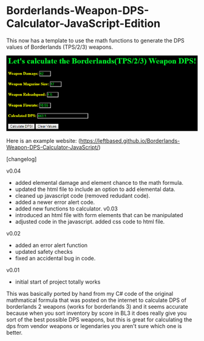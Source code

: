 # Borderlands-Weapon-DPS-Calculator-JavaScript-Edition
This now has a template to use the math functions to generate the DPS values of Borderlands (TPS/2/3) weapons.

![Image of BLWDPSCalc-JS](Screenshot_1.png)

Here is an example website: (https://leftbased.github.io/Borderlands-Weapon-DPS-Calculator-JavaScript/)

[changelog]

v0.04<br />
- added elemental damage and element chance to the math formula.
- updated the html file to include an option to add elemental data.
- cleaned up javascript code (removed redudant code).
- added a newer error alert code.
- added new functions to calculator.
v0.03<br />
- introduced an html file with form elements that can be manipulated
- adjusted code in the javascript. added css code to html file.

v0.02<br />
- added an error alert function
- updated safety checks
- fixed an accidental bug in code.

v0.01<br />
- initial start of project totally works

This was basically ported by hand from my C# code of the original mathmatical formula that was posted on the internet to calculate DPS of borderlands 2 weapons (works for borderlands 3) and it seems accurate because when you sort inventory by score in BL3 it does really give you sort of the best possible DPS weapons, but this is great for calculating the dps from vendor weapons or legendaries you aren't sure which one is better.

